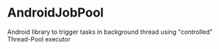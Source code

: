 # AndroidJobPool
Android library to trigger tasks in background thread using "controlled" Thread-Pool executor
